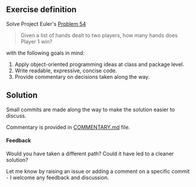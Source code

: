## Exercise definition

Solve Project Euler's [Problem 54](https://projecteuler.net/problem=54)
> Given a list of hands dealt to two players, how many hands does Player 1 win?

with the following goals in mind:
1. Apply object-oriented programming ideas at class and package level.
1. Write readable, expressive, concise code.
1. Provide commentary on decisions taken along the way.

## Solution

Small commits are made along the way to make the solution easier to discuss.

Commentary is provided in [COMMENTARY.md](COMMENTARY.md) file.

#### Feedback

Would you have taken a different path? Could it have led to a cleaner solution?

Let me know by raising an issue or adding a comment on a specific commit - I welcome any feedback and discussion.
